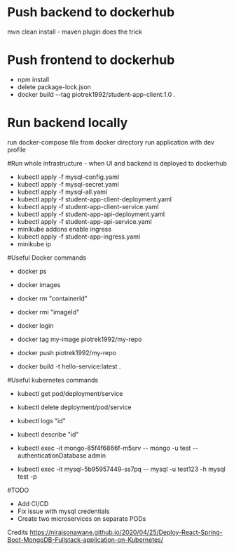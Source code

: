 # Push backend to dockerhub
mvn clean install - maven plugin does the trick

# Push frontend to dockerhub
- npm install
- delete package-lock.json
- docker build --tag piotrek1992/student-app-client:1.0 .

# Run backend locally
run docker-compose file from docker directory
run application with dev profile


#Run whole infrastructure - when UI and backend is deployed to dockerhub
- kubectl apply -f mysql-config.yaml
- kubectl apply -f mysql-secret.yaml
- kubectl apply -f mysql-all.yaml
- kubectl apply -f student-app-client-deployment.yaml
- kubectl apply -f student-app-client-service.yaml
- kubectl apply -f student-app-api-deployment.yaml
- kubectl apply -f student-app-api-service.yaml
- minikube addons enable ingress
- kubectl apply -f student-app-ingress.yaml
- minikube ip


#Useful Docker commands
- docker ps
- docker images
- docker rm "containerId"
- docker rmi "imageId"

- docker login
- docker tag my-image piotrek1992/my-repo
- docker push piotrek1992/my-repo

- docker build -t hello-service:latest .

#Useful kubernetes commands
- kubectl get pod/deployment/service
- kubectl delete deployment/pod/service
- kubectl logs "id"
- kubectl describe "id"

- kubectl exec -it mongo-85f4f6866f-m5srv -- mongo -u test --authenticationDatabase admin
- kubectl exec -it mysql-5b95957449-ss7pq -- mysql -u test123 -h mysql test -p

#TODO
- Add CI/CD
- Fix issue with mysql credentials
- Create two microservices on separate PODs


Credits https://nirajsonawane.github.io/2020/04/25/Deploy-React-Spring-Boot-MongoDB-Fullstack-application-on-Kubernetes/

